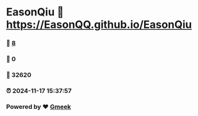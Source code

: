 # EasonQiu :link: https://EasonQQ.github.io/EasonQiu 
### :page_facing_up: [8](https://EasonQQ.github.io/EasonQiu/tag.html) 
### :speech_balloon: 0 
### :hibiscus: 32620 
### :alarm_clock: 2024-11-17 15:37:57 
### Powered by :heart: [Gmeek](https://github.com/Meekdai/Gmeek)
